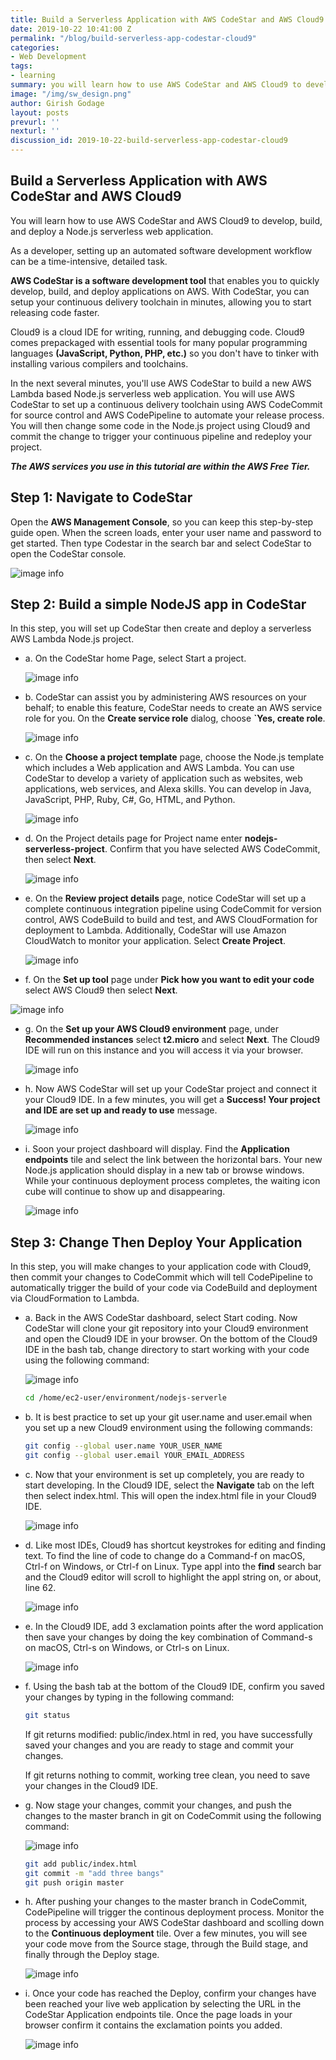 ```yaml
---
title: Build a Serverless Application with AWS CodeStar and AWS Cloud9
date: 2019-10-22 10:41:00 Z
permalink: "/blog/build-serverless-app-codestar-cloud9"
categories:
- Web Development
tags:
- learning
summary: you will learn how to use AWS CodeStar and AWS Cloud9 to develop, build, and deploy a Node.js serverless web application. As a developer, setting up an automated software development workflow can be a time-intensive, detailed task. AWS CodeStar is a software development tool that enables you to quickly develop, build, and deploy applications on AWS. With CodeStar, you can setup your continuous delivery toolchain in minutes, allowing you to start releasing code faster..
image: "/img/sw_design.png"
author: Girish Godage
layout: posts
prevurl: ''
nexturl: ''
discussion_id: 2019-10-22-build-serverless-app-codestar-cloud9
---
```


## Build a Serverless Application with AWS CodeStar and AWS Cloud9

 You will learn how to use AWS CodeStar and AWS Cloud9 to develop, build, and deploy a Node.js serverless web application. 
 
 As a developer, setting up an automated software development workflow can be a time-intensive, detailed task. 
 
 **AWS CodeStar is a software development tool** that enables you to quickly develop, build, and deploy applications on AWS. With CodeStar, you can setup your continuous delivery toolchain in minutes, allowing you to start releasing code faster.

 Cloud9 is a cloud IDE for writing, running, and debugging code. Cloud9 comes prepackaged with essential tools for many popular programming languages **(JavaScript, Python, PHP, etc.)** so you don't have to tinker with installing various compilers and toolchains.

In the next several minutes, you'll use AWS CodeStar to build a new AWS Lambda based Node.js serverless web application. You will use AWS CodeStar to set up a continuous delivery toolchain using AWS CodeCommit for source control and AWS CodePipeline to automate your release process. You will then change some code in the Node.js project using Cloud9 and commit the change to trigger your continuous pipeline and redeploy your project.

***The AWS services you use in this tutorial are within the AWS Free Tier.***

## Step 1: Navigate to CodeStar
Open the **AWS Management Console**, so you can keep this step-by-step guide open. When the screen loads, enter your user name and password to get started. Then type Codestar in the search bar and select CodeStar to open the CodeStar console.

![image info](/img/webdevelopment/5/build-serverless-app-codestar-cloud.png)

## Step 2: Build a simple NodeJS app in CodeStar

In this step, you will set up CodeStar then create and deploy a serverless AWS Lambda Node.js project.

* a. On the CodeStar home Page, select Start a project.

    ![image info](/img/webdevelopment/5/build-serverless-app-codestar-cloud9-01.png)

* b. CodeStar can assist you by administering AWS resources on your behalf; to enable this feature, CodeStar needs to create an AWS service role for you. On the **Create service role** dialog, choose **`Yes, create role**.

    ![image info](/img/webdevelopment/5/build-serverless-app-codestar-cloud9-02.png)

* c. On the **Choose a project template** page, choose the Node.js template which includes a Web application and AWS Lambda. You can use CodeStar to develop a variety of application such as websites, web applications, web services, and Alexa skills. You can develop in Java, JavaScript, PHP, Ruby, C#, Go, HTML, and Python.

    ![image info](/img/webdevelopment/5/build-serverless-app-codestar-cloud9-03.png)

* d. On the Project details page for Project name enter **nodejs-serverless-project**. Confirm that you have selected AWS CodeCommit, then select **Next**.

    ![image info](/img/webdevelopment/5/build-serverless-app-codestar-cloud9-04.png)


* e. On the **Review project details** page, notice CodeStar will set up a complete continuous integration pipeline using CodeCommit for version control, AWS CodeBuild to build and test, and AWS CloudFormation for deployment to Lambda. Additionally, CodeStar will use Amazon CloudWatch to monitor your application. Select **Create Project**.

    ![image info](/img/webdevelopment/5/build-serverless-app-codestar-cloud9-05.png)


* f. On the **Set up tool** page under **Pick how you want to edit your code** select AWS Cloud9 then select **Next**.

![image info](/img/webdevelopment/5/build-serverless-app-codestar-cloud9-06.png)


* g. On the **Set up your AWS Cloud9 environment** page, under **Recommended instances** select **t2.micro** and select **Next**. The Cloud9 IDE will run on this instance and you will access it via your browser.

    ![image info](/img/webdevelopment/5/build-serverless-app-codestar-cloud9-07.png)

* h. Now AWS CodeStar will set up your CodeStar project and connect it your Cloud9 IDE. In a few minutes, you will get a **Success! Your project and IDE are set up and ready to use** message.

    ![image info](/img/webdevelopment/5/build-serverless-app-codestar-cloud9-08.png)


* i. Soon your project dashboard will display. Find the **Application endpoints** tile and select the link between the horizontal bars. Your new Node.js application should display in a new tab or browse windows. While your continuous deployment process completes, the waiting icon cube will continue to show up and disappearing.

    ![image info](/img/webdevelopment/5/build-serverless-app-codestar-cloud9-09.png)


## Step 3: Change Then Deploy Your Application

In this step, you will make changes to your application code with Cloud9, then commit your changes to CodeCommit which will tell CodePipeline to automatically trigger the build of your code via CodeBuild and deployment via CloudFormation to Lambda.

* a. Back in the AWS CodeStar dashboard, select Start coding. Now CodeStar will clone your git repository into your Cloud9 environment and open the Cloud9 IDE in your browser. On the bottom of the Cloud9 IDE in the bash tab, change directory to start working with your code using the following command:

    ![image info](/img/webdevelopment/5/build-serverless-app-codestar-cloud9-10.png)

    ```bash
    cd /home/ec2-user/environment/nodejs-serverle
    ```    

* b. It is best practice to set up your git user.name and user.email when you set up a new Cloud9 environment using the following commands:

    ```bash
    git config --global user.name YOUR_USER_NAME
    git config --global user.email YOUR_EMAIL_ADDRESS

    ```

* c. Now that your environment is set up completely, you are ready to start developing. In the Cloud9 IDE, select the **Navigate** tab on the left then select index.html. This will open the index.html file in your Cloud9 IDE.

    ![image info](/img/webdevelopment/5/build-serverless-app-codestar-cloud9-11.png)

* d. Like most IDEs, Cloud9 has shortcut keystrokes for editing and finding text. To find the line of code to change do a Command-f on macOS, Ctrl-f on Windows, or Ctrl-f on Linux. Type appl into the **find** search bar and the Cloud9 editor will scroll to highlight the appl string on, or about, line 62.

    ![image info](/img/webdevelopment/5/build-serverless-app-codestar-cloud9-12.png)
  
* e. In the Cloud9 IDE, add 3 exclamation points after the word application then save your changes by doing the key combination of Command-s on macOS, Ctrl-s on Windows, or Ctrl-s on Linux.

    ![image info](/img/webdevelopment/5/build-serverless-app-codestar-cloud9-13.png)

* f. Using the bash tab at the bottom of the Cloud9 IDE, confirm you saved your changes by typing in the following command:

    ```bash
    git status

    ```
    If git returns modified: public/index.html in red, you have successfully saved your changes and you are ready to stage and commit your changes.

    If git returns nothing to commit, working tree clean, you need to save your changes in the Cloud9 IDE.

*  g. Now stage your changes, commit your changes, and push the changes to the  master branch in git on CodeCommit using the following command:
  
    ![image info](/img/webdevelopment/5/build-serverless-app-codestar-cloud9-14.png)

    ```bash
    git add public/index.html
    git commit -m "add three bangs"
    git push origin master
    ```

* h. After pushing your changes to the master branch in CodeCommit, CodePipeline will trigger the continous deployment process. Monitor the process by accessing your AWS CodeStar dashboard and scolling down to the **Continuous deployment** tile. Over a few minutes, you will see your code move from the Source stage, through the Build stage, and finally through the Deploy stage.

    ![image info](/img/webdevelopment/5/build-serverless-app-codestar-cloud9-15.png)

* i. Once your code has reached the Deploy, confirm your changes have been reached your live web application by selecting the URL in the CodeStar Application endpoints tile. Once the page loads in your browser confirm it contains the exclamation points you added.

    ![image info](/img/webdevelopment/5/build-serverless-app-codestar-cloud9-16.png)

